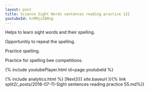 ```yaml
---
layout: post
title: Science Sight Words sentences reading practice 122
youtubeId: hrRMjzZbMzg
---
```

 
 
Helps to learn sight words and their spelling.

Opportunitiy to repeat the spelling. 

Practice spelling. 
 
Practice for spelling bee competitions. 
 
{% include youtubePlayer.html id=page.youtubeId %}
 
 
{% include analytics.html %} 
[Next]({{ site.baseurl }}{% link  split2/_posts/2018-07-11-Sight sentences reading practice 55.md%})
 
